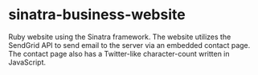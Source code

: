 # sinatra-business-website
Ruby website using the Sinatra framework. The website utilizes the SendGrid API to send email to the server via an embedded contact page. The contact page also has a Twitter-like character-count written in JavaScript.
